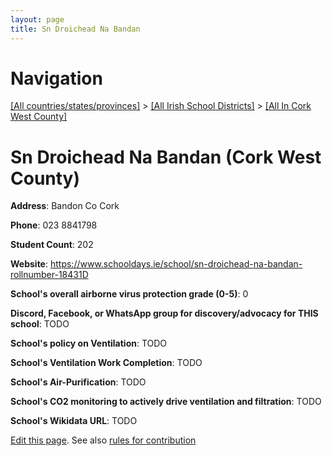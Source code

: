 ```yaml
---
layout: page
title: Sn Droichead Na Bandan
---
```

# Navigation

[[All countries/states/provinces]](../../..) > [[All Irish School Districts]](../..) > [[All In Cork West County]](..)

# Sn Droichead Na Bandan (Cork West County)

**Address**: Bandon Co Cork

**Phone**: 023 8841798

**Student Count**: 202

**Website**: <https://www.schooldays.ie/school/sn-droichead-na-bandan-rollnumber-18431D>

**School's overall airborne virus protection grade (0-5)**: 0

**Discord, Facebook, or WhatsApp group for discovery/advocacy for THIS school**: TODO

**School's policy on Ventilation**: TODO

**School's Ventilation Work Completion**: TODO

**School's Air-Purification**: TODO

**School's CO2 monitoring to actively drive ventilation and filtration**: TODO

**School's Wikidata URL**: TODO


[Edit this page](https://github.com/ventilate-schools/Ireland/edit/main/./Cork_West_County/Sn_Droichead_Na_Bandan.md). See also [rules for contribution](../../../contribution-rules/)